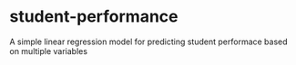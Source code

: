 # student-performance
A simple linear regression model for predicting student performace based on multiple variables

